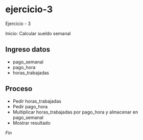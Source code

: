 # ejercicio-3
Ejercicio - 3

Inicio: Calcular sueldo semanal

## Ingreso datos
- pago_semanal
- pago_hora
- horas_trabajadas


## Proceso

- Pedir horas_trabajadas
- Pedír pago_hora
- Multiplicar horas_trabajadas por pago_hora y almacenar en pago_semanal
- Mostrar resultado

*Fin*
